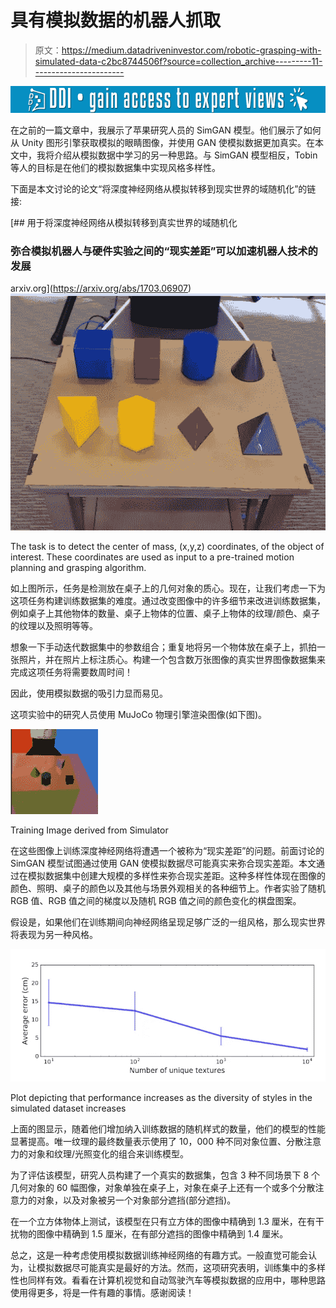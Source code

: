 # 具有模拟数据的机器人抓取

> 原文：<https://medium.datadriveninvestor.com/robotic-grasping-with-simulated-data-c2bc8744506f?source=collection_archive---------11----------------------->

[![](img/f6a70f1638bd30603d22b4a6df136b09.png)](http://www.track.datadriveninvestor.com/1B9E)

在之前的一篇文章中，我展示了苹果研究人员的 SimGAN 模型。他们展示了如何从 Unity 图形引擎获取模拟的眼睛图像，并使用 GAN 使模拟数据更加真实。在本文中，我将介绍从模拟数据中学习的另一种思路。与 SimGAN 模型相反，Tobin 等人的目标是在他们的模拟数据集中实现风格多样性。

下面是本文讨论的论文“将深度神经网络从模拟转移到现实世界的域随机化”的链接:

 [## 用于将深度神经网络从模拟转移到真实世界的域随机化

### 弥合模拟机器人与硬件实验之间的“现实差距”可以加速机器人技术的发展

arxiv.org](https://arxiv.org/abs/1703.06907) ![](img/3ca11fdb65ebe89bec7801f7b35dd074.png)

The task is to detect the center of mass, (x,y,z) coordinates, of the object of interest. These coordinates are used as input to a pre-trained motion planning and grasping algorithm.

如上图所示，任务是检测放在桌子上的几何对象的质心。现在，让我们考虑一下为这项任务构建训练数据集的难度。通过改变图像中的许多细节来改进训练数据集，例如桌子上其他物体的数量、桌子上物体的位置、桌子上物体的纹理/颜色、桌子的纹理以及照明等等。

想象一下手动迭代数据集中的参数组合；重复地将另一个物体放在桌子上，抓拍一张照片，并在照片上标注质心。构建一个包含数万张图像的真实世界图像数据集来完成这项任务将需要数周时间！

因此，使用模拟数据的吸引力显而易见。

这项实验中的研究人员使用 MuJoCo 物理引擎渲染图像(如下图)。

![](img/cfc8304c078fe24a847ea1256b627fcf.png)

Training Image derived from Simulator

在这些图像上训练深度神经网络将遭遇一个被称为“现实差距”的问题。前面讨论的 SimGAN 模型试图通过使用 GAN 使模拟数据尽可能真实来弥合现实差距。本文通过在模拟数据集中创建大规模的多样性来弥合现实差距。这种多样性体现在图像的颜色、照明、桌子的颜色以及其他与场景外观相关的各种细节上。作者实验了随机 RGB 值、RGB 值之间的梯度以及随机 RGB 值之间的颜色变化的棋盘图案。

假设是，如果他们在训练期间向神经网络呈现足够广泛的一组风格，那么现实世界将表现为另一种风格。

![](img/d68292399f2d7bfc18cc3c0349d3a8e2.png)

Plot depicting that performance increases as the diversity of styles in the simulated dataset increases

上面的图显示，随着他们增加纳入训练数据的随机样式的数量，他们的模型的性能显著提高。唯一纹理的最终数量表示使用了 10，000 种不同对象位置、分散注意力的对象和纹理/光照变化的组合来训练模型。

为了评估该模型，研究人员构建了一个真实的数据集，包含 3 种不同场景下 8 个几何对象的 60 幅图像，对象单独在桌子上，对象在桌子上还有一个或多个分散注意力的对象，以及对象被另一个对象部分遮挡(部分遮挡)。

在一个立方体物体上测试，该模型在只有立方体的图像中精确到 1.3 厘米，在有干扰物的图像中精确到 1.5 厘米，在有部分遮挡的图像中精确到 1.4 厘米。

总之，这是一种考虑使用模拟数据训练神经网络的有趣方式。一般直觉可能会认为，让模拟数据尽可能真实是最好的方法。然而，这项研究表明，训练集中的多样性也同样有效。看看在计算机视觉和自动驾驶汽车等模拟数据的应用中，哪种思路使用得更多，将是一件有趣的事情。感谢阅读！